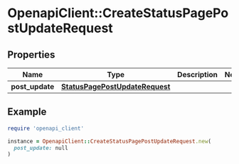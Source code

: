 # OpenapiClient::CreateStatusPagePostUpdateRequest

## Properties

| Name | Type | Description | Notes |
| ---- | ---- | ----------- | ----- |
| **post_update** | [**StatusPagePostUpdateRequest**](StatusPagePostUpdateRequest.md) |  |  |

## Example

```ruby
require 'openapi_client'

instance = OpenapiClient::CreateStatusPagePostUpdateRequest.new(
  post_update: null
)
```

